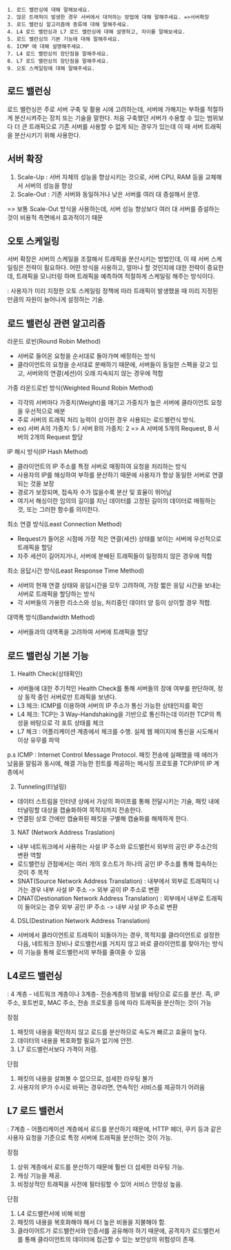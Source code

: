 ```
1. 로드 밸런싱에 대해 말해보세요.
2. 많은 트래픽이 발생한 경우 서버에서 대처하는 방법에 대해 말해주세요. =>서버확장
3. 로드 밸런싱 알고리즘에 종류에 대해 말해주세요.
4. L4 로드 밸런싱과 L7 로드 밸런싱에 대해 설명하고, 차이를 말해보세요.
5. 로드 밸런싱의 기본 기능에 대해 말해주세요.
6. ICMP 에 대해 설명해주세요.
7. L4 로드 밸런싱의 장단점을 말해주세요.
8. L7 로드 밸런싱의 장단점을 말해주세요.
9. 오토 스케일링에 대해 말해주세요.
```

## 로드 밸런싱
로드 밸런싱은 주로 서버 구축 및 활용 시에 고려하는데, 서버에 가해지는 부하를 적절하게 분산시켜주는 장치 또는 기술을 말한다.
처음 구축했던 서버가 수용할 수 있는 범위보다 더 큰 트래픽으로 기존 서버를 사용할 수 없게 되는 경우가 있는데 이 때 서버 트래픽을 분산시키기 위해 사용한다.

## 서버 확장
1) Scale-Up
  : 서버 자체의 성능을 향상시키는 것으로, 서버 CPU, RAM 등을 교체해서 서버의 성능을 향상
2) Scale-Out
  : 기존 서버와 동일하거나 낮은 서버를 여러 대 증설해서 운영.
  
=> 보통 Scale-Out 방식을 사용하는데, 서버 성능 향상보다 여러 대 서버를 증설하는 것이 비용적 측면에서 효과적이기 때문

## 오토 스케일링
서버 확장은 서버의 스케일을 조절해서 트래픽을 분산시키는 방법인데, 이 때 서버 스케일링은 전략이 필요하다. 어떤 방식을 사용하고, 얼마나 할 것인지에 대한
전략이 중요한데, 트래픽을 모니터링 하며 트래픽을 예측하여 적절하게 스케일링 해주는 방식이다.

: 사용자가 미리 지정한 오토 스케일링 정책에 따라 트래픽이 발생했을 때 미리 지정된 만큼의 자원이 늘어나게 설정하는 기술.

## 로드 밸런싱 관련 알고리즘
라운드 로빈(Round Robin Method)
- 서버로 들어온 요청을 순서대로 돌아가며 배정하는 방식
- 클라이언트의 요청을 순서대로 분배하기 때문에, 서버들이 동일한 스펙을 갖고 있고, 서버와의 연결(세션)이 오래 지속되지 않는 경우에 적합

가중 라운드로빈 방식(Weighted Round Robin Method)
- 각각의 서버마다 가중치(Weight)를 매기고 가중치가 높은 서버에 클라이언트 요청을 우선적으로 배분
- 주로 서버의 트래픽 처리 능력이 상이한 경우 사용되는 로드밸런식 방식.
- ex) 서버 A의 가중치: 5 / 서버 B의 가중치: 2
 => A 서버에 5개의 Request, B 서버의 2개의 Request 할당
 
 IP 해시 방식(IP Hash Method)
 - 클라이언트의 IP 주소를 특정 서버로 매핑하여 요청을 처리하는 방식
 - 사용자의 IP를 해싱하여 부하를 분산하기 때문에 사용자가 항상 동일한 서버로 연결되는 것을 보장
 - 경로가 보장되며, 접속자 수가 많을수록 분산 및 효율이 뛰어남
 - 여기서 해싱이란 임의의 길이를 지닌 데이터를 고정된 길이의 데이터로 매핑하는 것, 또는 그러한 함수를 의미한다.
 
 최소 연결 방식(Least Connection Method)
- Request가 들어온 시점에 가장 적은 연결(세션) 상태를 보이는 서버에 우선적으로 트래픽을 할당
- 자주 세션이 길어지거나, 서버에 분배된 트래픽들이 일정하지 않은 경우에 적합

최소 응답시간 방식(Least Response Time Method)
- 서버의 현재 연결 상태와 응답시간을 모두 고려하여, 가장 짧은 응답 시간을 보내는 서버로 트래픽을 할당하는 방식
- 각 서버들의 가용한 리소스와 성능, 처리중인 데이터 양 등이 상이할 경우 적합.

대역폭 방식(Bandwidth Method)
- 서버들과의 대역폭을 고려하여 서버에 트래픽을 할당

## 로드 밸런싱 기본 기능
1. Health Check(상태확인)
- 서버들에 대한 주기적인 Health Check를 통해 서버들의 장애 여부를 판단하여, 정상 동작 중인 서버로만 트래픽을 보낸다.
- L3 체크: ICMP를 이용하여 서버의 IP 주소가 통신 가능한 상태인지를 확인
- L4 체크: TCP는 3 Way-Handshaking을 기반으로 통신하는데 이러한 TCP의 특성을 바탕으로 각 포트 상태를 체크
- L7 체크 : 어플리케이션 계층에서 체크를 수행. 실제 웹 페이지에 통신을 시도해서 이상 유무를 파악

p.s ICMP : Internet Control Message Protocol. 패킷 전송에 실패했을 때 에러가 났음을 알림과 동시에, 해결 가능한 힌트를 제공하는 메시징 프로토콜
          TCP/IP의 IP 계층에서 

2. Tunneling(터널링)
- 데이터 스트림을 인터넷 상에서 가상의 파이프를 통해 전달시키는 기술, 패킷 내에 터널링할 대상을 캡슐화하여 목적지까지 전송한다.
- 연결된 상호 간에만 캡슐화된 패킷을 구별해 캡슐화를 해제하게 한다.

3. NAT (Network Address Traslation)
- 내부 네트워크에서 사용하는 사설 IP 주소와 로드밸런서 외부의 공인 IP 주소간의 변환 역할 
- 로드밸런싱 관점에서는 여러 개의 호스트가 하나의 공인 IP 주소를 통해 접속하는 것이 주 목적
- SNAT(Source Network Address Translation) : 내부에서 외부로 트래픽이 나가는 경우
  내부 사설 IP 주소 -> 외부 공이 IP 주소로 변환
- DNAT(Destionation Network Address Translation) : 외부에서 내부로 트래픽이 들어오는 경우
  외부 공인 IP 주소 -> 내부 사설 IP 주소로 변환
  
4. DSL(Destination Network Address Translation)
- 서버에서 클라이언트로 트래픽이 되돌아가는 경우, 목적지를 클라이언트로 설정한 다음, 네트워크 장비나 로드밸런서를 거치지 않고 바로 클라이언트를 찾아가는 방식
- 이 기능을 통해 로드밸런서의 부하를 줄여줄 수 있음

## L4로드 밸런싱
: 4 계층 - 네트워크 계층이나 3계층- 전송계층의 정보를 바탕으로 로드를 분산. 즉, IP 주소, 포트번호, MAC 주소, 전송 프로토콜 등에 따라 트래픽을 분산하는 것이 가능

장점
1. 패킷의 내용을 확인하지 않고 로드를 분산하므로 속도가 빠르고 효율이 높다.
2. 데이터의 내용을 복호화할 필요가 없기에 안전.
3. L7 로드밸런서보다 가격이 저렴.

단점
1. 패킷의 내용을 살펴볼 수 없으므로, 섬세한 라우팅 불가
2. 사용자의 IP가 수시로 바뀌는 경우라면, 연속적인 서비스를 제공하기 어려움

## L7 로드 밸런서
: 7계층 - 어플리케이션 계층에서 로드를 분산하기 때문에, HTTP 헤더, 쿠키 등과 같은 사용자 요청을 기준으로 특정 서버에 트래픽을 분산하는 것이 가능.

장점
1. 상위 계층에서 로드를 분산하기 때문에 훨씬 더 섬세한 라우팅 가능.
2. 캐싱 기능을 제공.
3. 비정상적인 트래픽을 사전에 필터링할 수 있어 서비스 안정성 높음.

단점
1. L4 로드밸런서에 비해 비쌈
2. 패킷의 내용을 복호화해야 해서 더 높은 비용을 지불해야 함.
3. 클라이어트가 로드밸런서와 인증서를 공유해야 하기 때문에, 공격자가 로드밸런서를 통해 클라이언트의 데이터에 접근할 수 있는 보안상의 위험성이 존재.
